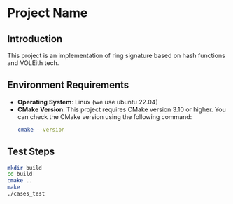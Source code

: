 # Project Name

## Introduction
This project is an implementation of ring signature based on hash functions and VOLEith tech.

## Environment Requirements

- **Operating System**: Linux (we use ubuntu 22.04)
- **CMake Version**: This project requires CMake version 3.10 or higher. You can check the CMake version using the following command:
  ```bash
  cmake --version
  ```

## Test Steps

```bash
mkdir build
cd build
cmake ..
make
./cases_test
```
